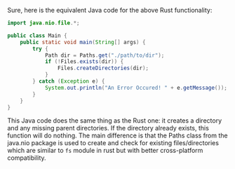 Sure, here is the equivalent Java code for the above Rust functionality:

```java
import java.nio.file.*;

public class Main {
    public static void main(String[] args) {
        try {
            Path dir = Paths.get("./path/to/dir");
            if (!Files.exists(dir)) {
                Files.createDirectories(dir);
            }
        } catch (Exception e) {
            System.out.println("An Error Occured! " + e.getMessage());
        }
    }
}
```
This Java code does the same thing as the Rust one: it creates a directory and any missing parent directories. If the directory already exists, this function will do nothing. The main difference is that the Paths class from the java.nio package is used to create and check for existing files/directories which are similar to `fs` module in rust but with better cross-platform compatibility.
